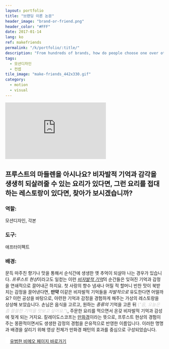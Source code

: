 ```yaml
---
layout: portfolio
title: "브랜딩 이론 논문"
header_image: "brand-or-friend.png"
header_color: "#FFF"
date: 2017-01-14
lang: ko
ref: makefriends
permalink: "/k/portfolio/:title/"
description: "From hundreds of brands, how do people choose one over others? Out of billions of people on earth, how do you identify your friends from strangers?"
tags:
  - 모션디자인
  - 컨셉
tile_image: "make-friends_442x330.gif"
category:
  - motion
  - visual
---
```

<div class="emb-video vimeo wide">
  <iframe src="https://player.vimeo.com/video/65117847?title=0&byline=0&portrait=0" width="320" height="180" frameborder="0" webkitallowfullscreen mozallowfullscreen allowfullscreen></iframe>
</div>

<section class="project-summary">
  <h1>프루스트의 마들렌을 아시나요? 비자발적 기억과 감각을 생생히 되살려줄 수 있는 요리가 있다면, 그런 요리를 접대하는 레스토랑이 있다면, 찾아가 보시겠습니까?</h1>
  <section class="info">
    <h3>역할:</h3>
    <p>모션디자인, 각본</p>
  </section>
  <section class="info">
    <h3>도구:</h3>
    <p>애프터이펙트</p>
  </section>
  <section class="info">
    <h3>배경:</h3>
    <p>
    문득 마주친 향기나 맛을 통해서 순식간에 생생한 옛 추억이 되살아 나는 경우가 있습니다. <em>프루스트 현상</em>이라고도 일컫는 이런 <a href="http://www.biospectator.com/view/news_view.php?varAtcId=1017" target="_blank"><em>비자발적 기억</em></a>의 순간들은 잊혀진 기억과 감정을 연쇄적으로 끌어내곤 하지요. 첫 사랑의 향수 냄새나 어릴 적 할머니 반찬 맛이 북받치는 감정을 끌어낸다면, <strong>만약</strong> 이같은 비자발적 기억들을 <em>자발적으로</em> 유도한다면 어떨까요? 이런 공상을 바탕으로, 아련한 기억과 감정을 경험하게 해주는 가상의 레스토랑을 상상해 보았습니다. 손님은 음식을 고르고, 원하는 <em>종류의</em> 기억을 고른 뒤 <span style="color:#CCC;">(<em>"음, 오늘은 좀 쓸쓸한 기억을 맛보고 싶어요."</em>)</span>, 주문한 요리를 먹으면서 온갖 비자발적 기억과 감성에 젖게 되는 거지요. 칼레이도스코프는 <a href="https://ko.wikipedia.org/wiki/%EB%A7%8C%ED%99%94%EA%B2%BD" target="_blank">만화경</a>이라는 뜻으로, 프루스트 현상의 경험이 주는 몽환적이면서도 생생한 감정의 경험을 은유적으로 반영한 이름입니다. 이러한 명명과 배경을 살리기 위해 영상 전체가 만화경 패턴의 효과를 중심으로 구성되었습니다.
    </p>
  </section>
</section>

<div class="buttons">
  <span class="unselectable">
  <a href="https://vimeo.com/baadaa" title="More Videos.." target="_blank"><img src="/img/outerlink.svg" alt="Link" style="width: 15px;">유범한 비메오 페이지 바로가기</a>
  </span>
</div>
